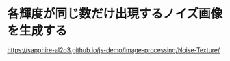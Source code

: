 各輝度が同じ数だけ出現するノイズ画像を生成する
==========================================

https://sapphire-al2o3.github.io/js-demo/image-processing/Noise-Texture/
